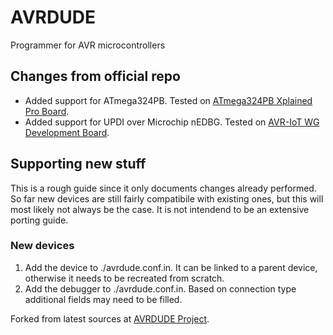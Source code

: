# AVRDUDE
Programmer for AVR microcontrollers

## Changes from official repo
- Added support for ATmega324PB. Tested on [ATmega324PB Xplained Pro Board](https://www.microchip.com/DevelopmentTools/ProductDetails/PartNO/ATMEGA324PB-XPRO).
- Added support for UPDI over Microchip nEDBG. Tested on [AVR-IoT WG Development Board](https://www.microchip.com/DevelopmentTools/ProductDetails/AC164160).

## Supporting new stuff
This is a rough guide since it only documents changes already performed. So far new devices are still fairly compatibile with existing ones, but this will most likely not always be the case. It is not intendend to be an extensive porting guide.

### New devices
1. Add the device to ./avrdude.conf.in. It can be linked to a parent device, otherwise it needs to be recreated from scratch.
2. Add the debugger to ./avrdude.conf.in. Based on connection type additional fields may need to be filled.

Forked from latest sources at [AVRDUDE Project](http://savannah.nongnu.org/projects/avrdude).
